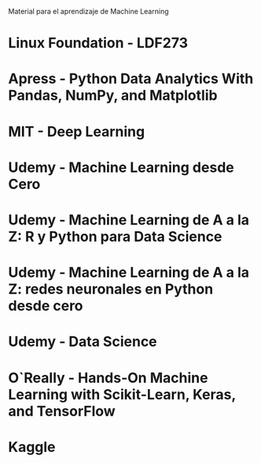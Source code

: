 Material para el aprendizaje de Machine Learning
# Linux Foundation - LDF273
# Apress - Python Data Analytics With Pandas, NumPy, and Matplotlib
# MIT - Deep Learning
# Udemy - Machine Learning desde Cero
# Udemy - Machine Learning de A a la Z: R y Python para Data Science
# Udemy - Machine Learning de A a la Z: redes neuronales en Python desde cero
# Udemy - Data Science
# O`Really - Hands-On Machine Learning with Scikit-Learn, Keras, and TensorFlow

# Kaggle

